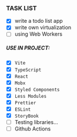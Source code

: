 ### TASK LIST

- [x] write a todo list app
- [x] write own virtualization
- [ ] using Web Workers

##### USE IN PROJECT:

- [x] `Vite`
- [x] `TypeScript`
- [x] `React`
- [x] `Mobx`
- [x] `Styled Components`
- [x] `Less Modules`
- [x] `Prettier`
- [x] `ESLint`
- [x] `StoryBook`
- [ ] Testing libraries...
- [ ] Github Actions
